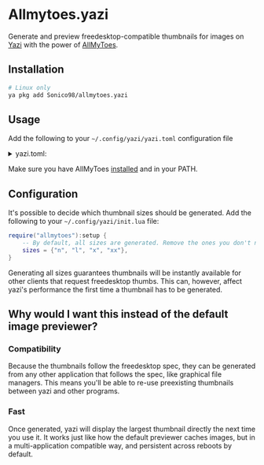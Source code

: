 # Allmytoes.yazi

Generate and preview freedesktop-compatible thumbnails for images on [Yazi](https://github.com/sxyazi/yazi) with the power of [AllMyToes](https://gitlab.com/allmytoes/allmytoes).

## Installation

```sh
# Linux only
ya pkg add Sonico98/allmytoes.yazi

```

## Usage

Add the following to your `~/.config/yazi/yazi.toml` configuration file
<details>
<summary>yazi.toml: </summary>

```toml
[plugin]
prepend_previewers = [
	# Allmytoes doesn't handle these by default
	{ mime = "image/svg+xml", run = "magick" },
	{ mime = "image/heic",    run = "magick" },
	{ mime = "image/jxl",     run = "magick" },
	# Handle other image types with allmytoes
	{ mime = "image/*", run = "allmytoes" },
]

prepend_preloaders = [
	# Allmytoes doesn't handle these by default
	{ mime = "image/svg+xml", run = "magick" },
	{ mime = "image/heic",    run = "magick" },
	{ mime = "image/jxl",     run = "magick" },
	# Handle other image types with allmytoes
	{ mime = "image/*", run = "allmytoes" },
]


```
</details>

Make sure you have AllMyToes [installed](https://gitlab.com/allmytoes/allmytoes#installation) and in your PATH.

## Configuration
It's possible to decide which thumbnail sizes should be generated. Add the following to your `~/.config/yazi/init.lua` file:
```lua
require("allmytoes"):setup {
    -- By default, all sizes are generated. Remove the ones you don't need.
    sizes = {"n", "l", "x", "xx"},
}
```
Generating all sizes guarantees thumbnails will be instantly available for other clients that request freedesktop thumbs. This can, however, affect yazi's performance the first time a thumbnail has to be generated.

## Why would I want this instead of the default image previewer?

### Compatibility 

Because the thumbnails follow the freedesktop spec, they can be generated from any other application that follows the spec, like graphical file managers. This means you'll be able to re-use preexisting thumbnails between yazi and other programs.

### Fast

Once generated, yazi will display the largest thumbnail directly the next time you use it. It works just like how the default previewer caches images, but in a multi-application compatible way, and persistent across reboots by default.
